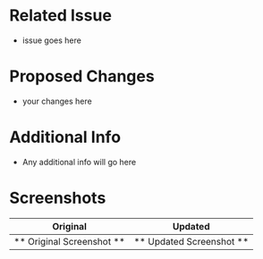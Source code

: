 # Related Issue
- issue goes here

# Proposed Changes
- your changes here

# Additional Info
- Any additional info will go here

# Screenshots
Original          | Updated
:---------------: | :-----------------:
** Original Screenshot ** | ** Updated Screenshot ** 

